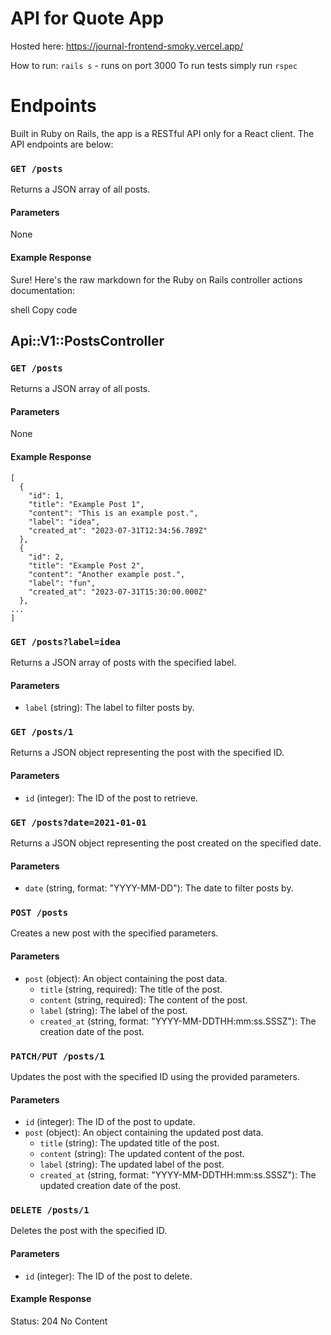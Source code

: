 # API for Quote App

Hosted here: https://journal-frontend-smoky.vercel.app/

How to run: `rails s` - runs on port 3000
To run tests simply run `rspec`

# Endpoints

Built in Ruby on Rails, the app is a RESTful API only for a React client. The API endpoints are below:

### `GET /posts`

Returns a JSON array of all posts.

#### Parameters
None

#### Example Response

Sure! Here's the raw markdown for the Ruby on Rails controller actions documentation:

shell
Copy code
## Api::V1::PostsController

### `GET /posts`

Returns a JSON array of all posts.

#### Parameters
None

#### Example Response
```
[
  {
    "id": 1,
    "title": "Example Post 1",
    "content": "This is an example post.",
    "label": "idea",
    "created_at": "2023-07-31T12:34:56.789Z"
  },
  {
    "id": 2,
    "title": "Example Post 2",
    "content": "Another example post.",
    "label": "fun",
    "created_at": "2023-07-31T15:30:00.000Z"
  },
...
]
```

### `GET /posts?label=idea`

Returns a JSON array of posts with the specified label.

#### Parameters
- `label` (string): The label to filter posts by.

### `GET /posts/1`

Returns a JSON object representing the post with the specified ID.

#### Parameters
- `id` (integer): The ID of the post to retrieve.


### `GET /posts?date=2021-01-01`

Returns a JSON object representing the post created on the specified date.

#### Parameters
- `date` (string, format: "YYYY-MM-DD"): The date to filter posts by.


### `POST /posts`

Creates a new post with the specified parameters.

#### Parameters
- `post` (object): An object containing the post data.
  - `title` (string, required): The title of the post.
  - `content` (string, required): The content of the post.
  - `label` (string): The label of the post.
  - `created_at` (string, format: "YYYY-MM-DDTHH:mm:ss.SSSZ"): The creation date of the post.


### `PATCH/PUT /posts/1`

Updates the post with the specified ID using the provided parameters.

#### Parameters
- `id` (integer): The ID of the post to update.
- `post` (object): An object containing the updated post data.
  - `title` (string): The updated title of the post.
  - `content` (string): The updated content of the post.
  - `label` (string): The updated label of the post.
  - `created_at` (string, format: "YYYY-MM-DDTHH:mm:ss.SSSZ"): The updated creation date of the post.


### `DELETE /posts/1`

Deletes the post with the specified ID.

#### Parameters
- `id` (integer): The ID of the post to delete.

#### Example Response
Status: 204 No Content
